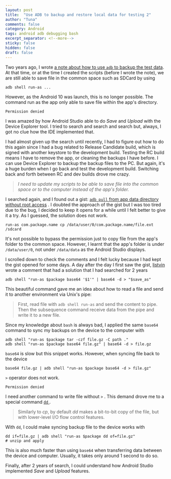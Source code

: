 ```yaml
---
layout: post
title:  "Use ADB to backup and restore local data for testing 2"
author: "Tuna"
comments: false
category: Android
tags: android adb debugging bash
excerpt_separator: <!--more-->
sticky: false
hidden: false
draft: false
---
```


Two years ago, I wrote [a note about how to use `adb` to backup the test data](https://iamtuna.org/2020-11-07/use-adb-backup-and-restore-local-data-for-testing). At that time, or at the time I created the scripts (before I wrote the note), we are still able to save file in the common space such as SDCard by using <!--more-->
```
adb shell run-as ...
``` 
However, as the Android 10 was launch, this is no longer possible. The command run as the app only able to save file within the app's directory.
```
Permission denied
```
I was amazed by how Android Studio able to do *Save* and *Upload* with the Device Explorer tool. I tried to search and search and search but, always, I got no clue how the IDE implemented that.

I had almost given up the search until recently, I had to figure out how to do this again since I had a bug related to Release Candidate build, which is signed with another keystore to the development build. Testing the RC build means I have to remove the app, or cleaning the backups I have before. I can use Device Explorer to backup the backup files to the PC. But again, it's a huge burden when I go back and test the development build. Switching back and forth between RC and dev builds drove me crazy.

> *I need to update my scripts to be able to save file into the common space or to the computer instead of the app's folder.*

I searched again, and I found out a gist: [`adb pull` from app data directory without root access](https://gist.github.com/jevakallio/452c54ef613792f25e45663ab2db117b) . I doubted the approach of the gist but I was too tired due to the bug, I decided to keep it opens for a while until I felt better to give it a try.
As I guessed, the solution does not work.
```
run-as com.package.name cp /data/user/0/com.package.name/file.ext /sdcard
```

It's not possible to bypass the permission just to copy file from the app's folder to the common space. However, I learnt that the app's folder is under `/data/user/0`, not under `/data/data` as the Android Studio displays.

I scrolled down to check the comments and I felt lucky because I had kept the gist opened for some days. A day after the day I first saw the gist, [listvin](https://gist.github.com/listvin) wrote a comment that had a solution that I had searched for 2 years
```
adb shell "run-as $package base64 '$1'" | base64 -d > "$save_as"
```

This beautiful command gave me an idea about how to read a file and send it to another environment via Unix's pipe:

> First, read file with `adb shell run-as` and send the content to pipe. 
> Then the subsequence command receive data from the pipe and write it to a new file.

Since my knowledge about `bash` is always bad, I applied the same `base64` command to sync my backups on the device to the computer with
```
adb shell "run-as $package tar -czf file.gz -C path ."
adb shell "run-as $package base64 file.gz" | base64 -d > file.gz
```

`base64` is slow but this snippet works. However, when syncing file back to the device
```
base64 file.gz | adb shell "run-as $package base64 -d > file.gz"
```

`>` operator does not work.

```
Permission denied
```

I need another command to write file without `>` . This demand drove me to a special command [`dd` ](https://wiki.archlinux.org/title/Dd). 

> Similarly to _cp_, by default _dd_ makes a bit-to-bit copy of the file, but with lower-level I/O flow control features.

With `dd`, I could make syncing backup file to the device works with
```
dd if=file.gz | adb shell "run-as $package dd of=file.gz"
# unzip and apply
```

This is also much faster than using `base64` when transferring data between the device and computer. Usually, it takes only around 1 second to do so.

Finally, after 2 years of search, I could understand how Android Studio implemented *Save* and *Upload* features.
